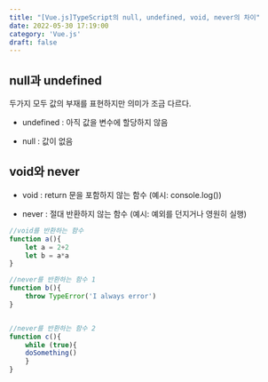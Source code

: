 ```yaml
---
title: "[Vue.js]TypeScript의 null, undefined, void, never의 차이"
date: 2022-05-30 17:19:00
category: 'Vue.js'
draft: false
---
```


## null과 undefined

두가지 모두 값의 부재를 표현하지만 의미가 조금 다르다.

- undefined : 아직 값을 변수에 할당하지 않음

- null : 값이 없음





## void와 never

- void : return 문을 포함하지 않는 함수 (예시: console.log())

- never : 절대 반환하지 않는 함수 (예시: 예외를 던지거나 영원히 실행)

```ts
//void를 반환하는 함수
function a(){
    let a = 2+2
    let b = a*a
}

//never를 반환하는 함수 1
function b(){
    throw TypeError('I always error')
}


//never를 반환하는 함수 2
function c(){
    while (true){
    doSomething()
    }
}
```
